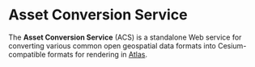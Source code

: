 # Asset Conversion Service

The **Asset Conversion Service** (ACS) is a standalone Web service for converting various common open geospatial data formats into Cesium-compatible formats for rendering in [Atlas](https://bitbucket.org/mutopia/atlas-cesium).
